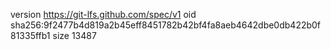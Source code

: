 version https://git-lfs.github.com/spec/v1
oid sha256:9f2477b4d819a2b45eff8451782b42bf4fa8aeb4642dbe0db422b0f81335ffb1
size 13487
